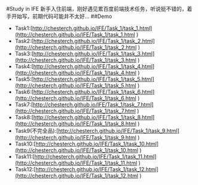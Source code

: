 #Study in IFE
新手入住前端，刚好遇见累百度前端技术任务，听说挺不错的，着手开始写，前期代码可能并不太好...
##Demo
* Task1:[http://chesterch.github.io/IFE/Task_1/task_1.html](http://chesterch.github.io/IFE/Task_1/task_1.html )
* Task2:[http://chesterch.github.io/IFE/Task_1/task_2.html](http://chesterch.github.io/IFE/Task_1/task_2.html )
* Task3:[http://chesterch.github.io/IFE/Task_1/task_3.html](http://chesterch.github.io/IFE/Task_1/task_3.html )
* Task4:[http://chesterch.github.io/IFE/Task_1/task_4.html](http://chesterch.github.io/IFE/Task_1/task_4.html )
* Task5:[http://chesterch.github.io/IFE/Task_1/task_5.html](http://chesterch.github.io/IFE/Task_1/task_5.html )
* Task6:[http://chesterch.github.io/IFE/Task_1/task_6.html](http://chesterch.github.io/IFE/Task_1/task_6.html )
* Task7:[http://chesterch.github.io/IFE/Task_1/task_7.html](http://chesterch.github.io/IFE/Task_1/task_7.html )
* Task8:[http://chesterch.github.io/IFE/Task_1/task_8.html](http://chesterch.github.io/IFE/Task_1/task_8.html )
* Task9(不完全品):[http://chesterch.github.io/IFE/Task_1/task_9.html](http://chesterch.github.io/IFE/Task_1/task_9.html )
* Task10:[http://chesterch.github.io/IFE/Task_1/task_10.html](http://chesterch.github.io/IFE/Task_1/task_10.html )
* Task11:[http://chesterch.github.io/IFE/Task_1/task_11.html](http://chesterch.github.io/IFE/Task_1/task_11.html )
* Task12:[http://chesterch.github.io/IFE/Task_1/task_12.html](http://chesterch.github.io/IFE/Task_1/task_12.html )
